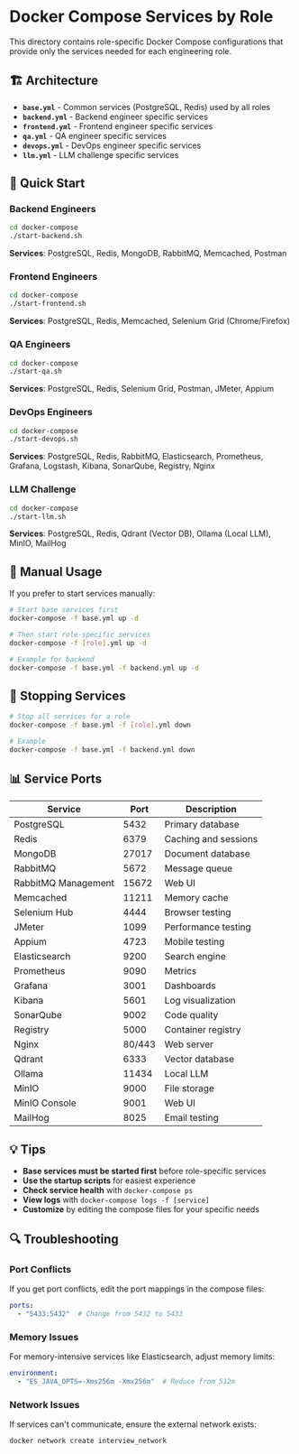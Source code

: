 # Docker Compose Services by Role

This directory contains role-specific Docker Compose configurations that provide only the services needed for each engineering role.

## 🏗️ Architecture

- **`base.yml`** - Common services (PostgreSQL, Redis) used by all roles
- **`backend.yml`** - Backend engineer specific services
- **`frontend.yml`** - Frontend engineer specific services  
- **`qa.yml`** - QA engineer specific services
- **`devops.yml`** - DevOps engineer specific services
- **`llm.yml`** - LLM challenge specific services

## 🚀 Quick Start

### Backend Engineers
```bash
cd docker-compose
./start-backend.sh
```

**Services**: PostgreSQL, Redis, MongoDB, RabbitMQ, Memcached, Postman

### Frontend Engineers
```bash
cd docker-compose
./start-frontend.sh
```

**Services**: PostgreSQL, Redis, Memcached, Selenium Grid (Chrome/Firefox)

### QA Engineers
```bash
cd docker-compose
./start-qa.sh
```

**Services**: PostgreSQL, Redis, Selenium Grid, Postman, JMeter, Appium

### DevOps Engineers
```bash
cd docker-compose
./start-devops.sh
```

**Services**: PostgreSQL, Redis, RabbitMQ, Elasticsearch, Prometheus, Grafana, Logstash, Kibana, SonarQube, Registry, Nginx

### LLM Challenge
```bash
cd docker-compose
./start-llm.sh
```

**Services**: PostgreSQL, Redis, Qdrant (Vector DB), Ollama (Local LLM), MinIO, MailHog

## 🔧 Manual Usage

If you prefer to start services manually:

```bash
# Start base services first
docker-compose -f base.yml up -d

# Then start role-specific services
docker-compose -f [role].yml up -d

# Example for backend
docker-compose -f base.yml -f backend.yml up -d
```

## 🛑 Stopping Services

```bash
# Stop all services for a role
docker-compose -f base.yml -f [role].yml down

# Example
docker-compose -f base.yml -f backend.yml down
```

## 📊 Service Ports

| Service | Port | Description |
|---------|------|-------------|
| PostgreSQL | 5432 | Primary database |
| Redis | 6379 | Caching and sessions |
| MongoDB | 27017 | Document database |
| RabbitMQ | 5672 | Message queue |
| RabbitMQ Management | 15672 | Web UI |
| Memcached | 11211 | Memory cache |
| Selenium Hub | 4444 | Browser testing |
| JMeter | 1099 | Performance testing |
| Appium | 4723 | Mobile testing |
| Elasticsearch | 9200 | Search engine |
| Prometheus | 9090 | Metrics |
| Grafana | 3001 | Dashboards |
| Kibana | 5601 | Log visualization |
| SonarQube | 9002 | Code quality |
| Registry | 5000 | Container registry |
| Nginx | 80/443 | Web server |
| Qdrant | 6333 | Vector database |
| Ollama | 11434 | Local LLM |
| MinIO | 9000 | File storage |
| MinIO Console | 9001 | Web UI |
| MailHog | 8025 | Email testing |

## 💡 Tips

- **Base services must be started first** before role-specific services
- **Use the startup scripts** for easiest experience
- **Check service health** with `docker-compose ps`
- **View logs** with `docker-compose logs -f [service]`
- **Customize** by editing the compose files for your specific needs

## 🔍 Troubleshooting

### Port Conflicts
If you get port conflicts, edit the port mappings in the compose files:
```yaml
ports:
  - "5433:5432"  # Change from 5432 to 5433
```

### Memory Issues
For memory-intensive services like Elasticsearch, adjust memory limits:
```yaml
environment:
  - "ES_JAVA_OPTS=-Xms256m -Xmx256m"  # Reduce from 512m
```

### Network Issues
If services can't communicate, ensure the external network exists:
```bash
docker network create interview_network
``` 
